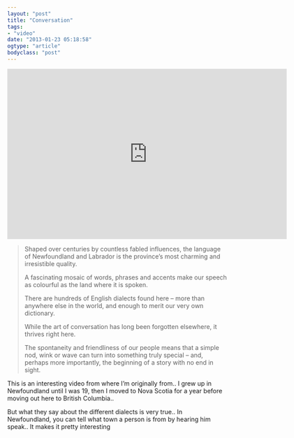 ```yaml
---
layout: "post"
title: "Conversation"
tags: 
- "video"
date: "2013-01-23 05:18:58"
ogtype: "article"
bodyclass: "post"
---
```


<span class="embed-youtube" style="text-align:center; display: block;"><iframe allowfullscreen="true" class="youtube-player" frameborder="0" height="390" src="http://www.youtube.com/embed/44wMG9b2_JY?version=3&rel=1&fs=1&showsearch=0&showinfo=1&iv_load_policy=1&wmode=transparent" type="text/html" width="640"></iframe></span>

> Shaped over centuries by countless fabled influences, the language of Newfoundland and Labrador is the province’s most charming and irresistible quality.
> 
> A fascinating mosaic of words, phrases and accents make our speech as colourful as the land where it is spoken.
> 
> There are hundreds of English dialects found here – more than anywhere else in the world, and enough to merit our very own dictionary.
> 
> While the art of conversation has long been forgotten elsewhere, it thrives right here.
> 
> The spontaneity and friendliness of our people means that a simple nod, wink or wave can turn into something truly special – and, perhaps more importantly, the beginning of a story with no end in sight.

This is an interesting video from where I’m originally from.. I grew up in Newfoundland until I was 19, then I moved to Nova Scotia for a year before moving out here to British Columbia..

But what they say about the different dialects is very true.. In Newfoundland, you can tell what town a person is from by hearing him speak.. It makes it pretty interesting